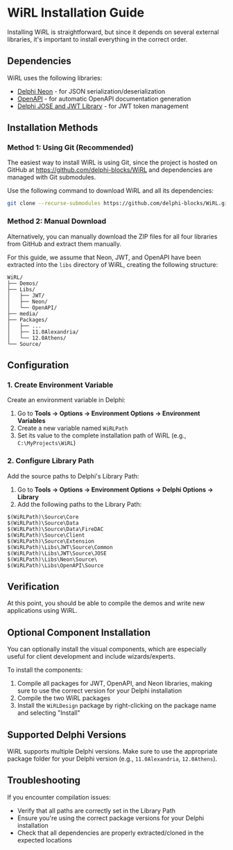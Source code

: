 # WiRL Installation Guide

Installing WiRL is straightforward, but since it depends on several external libraries, it's important to install everything in the correct order.

## Dependencies

WiRL uses the following libraries:
- [Delphi Neon](https://github.com/paolo-rossi/delphi-neon) - for JSON serialization/deserialization
- [OpenAPI](https://github.com/paolo-rossi/OpenAPI-Delphi) - for automatic OpenAPI documentation generation
- [Delphi JOSE and JWT Library](https://github.com/paolo-rossi/delphi-jose-jwt) - for JWT token management

## Installation Methods

### Method 1: Using Git (Recommended)

The easiest way to install WiRL is using Git, since the project is hosted on GitHub at https://github.com/delphi-blocks/WiRL and dependencies are managed with Git submodules.

Use the following command to download WiRL and all its dependencies:

```bash
git clone --recurse-submodules https://github.com/delphi-blocks/WiRL.git
```

### Method 2: Manual Download

Alternatively, you can manually download the ZIP files for all four libraries from GitHub and extract them manually. 

For this guide, we assume that Neon, JWT, and OpenAPI have been extracted into the `libs` directory of WiRL, creating the following structure:

```
WiRL/
├── Demos/
├── Libs/
│   ├── JWT/
│   ├── Neon/
│   └── OpenAPI/
├── media/
├── Packages/
│   ├── ...
│   ├── 11.0Alexandria/
│   └── 12.0Athens/
└── Source/
```

## Configuration

### 1. Create Environment Variable

Create an environment variable in Delphi:
1. Go to **Tools → Options → Environment Options → Environment Variables**
2. Create a new variable named `WiRLPath` 
3. Set its value to the complete installation path of WiRL (e.g., `C:\MyProjects\WiRL`)

### 2. Configure Library Path

Add the source paths to Delphi's Library Path:
1. Go to **Tools → Options → Environment Options → Delphi Options → Library**
2. Add the following paths to the Library Path:

```
$(WiRLPath)\Source\Core
$(WiRLPath)\Source\Data
$(WiRLPath)\Source\Data\FireDAC
$(WiRLPath)\Source\Client
$(WiRLPath)\Source\Extension
$(WiRLPath)\Libs\JWT\Source\Common
$(WiRLPath)\Libs\JWT\Source\JOSE
$(WiRLPath)\Libs\Neon\Source\
$(WiRLPath)\Libs\OpenAPI\Source
```

## Verification

At this point, you should be able to compile the demos and write new applications using WiRL.

## Optional Component Installation

You can optionally install the visual components, which are especially useful for client development and include wizards/experts.

To install the components:

1. Compile all packages for JWT, OpenAPI, and Neon libraries, making sure to use the correct version for your Delphi installation
2. Compile the two WiRL packages
3. Install the `WiRLDesign` package by right-clicking on the package name and selecting "Install"

## Supported Delphi Versions

WiRL supports multiple Delphi versions. Make sure to use the appropriate package folder for your Delphi version (e.g., `11.0Alexandria`, `12.0Athens`).

## Troubleshooting

If you encounter compilation issues:
- Verify that all paths are correctly set in the Library Path
- Ensure you're using the correct package versions for your Delphi installation
- Check that all dependencies are properly extracted/cloned in the expected locations